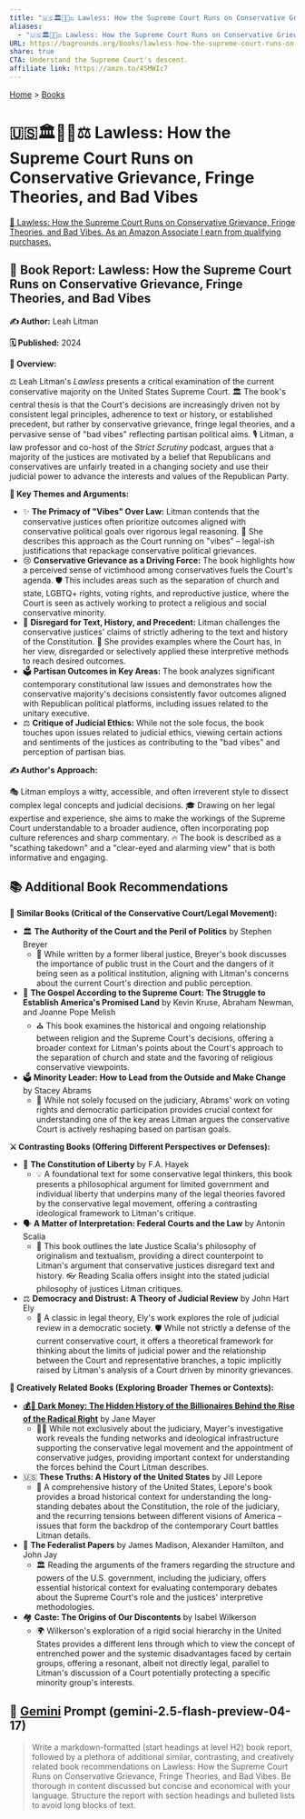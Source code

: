 ```yaml
---
title: "🇺🇸🏛️🚫📜⚖️ Lawless: How the Supreme Court Runs on Conservative Grievance, Fringe Theories, and Bad Vibes"
aliases:
  - "🇺🇸🏛️🚫📜⚖️ Lawless: How the Supreme Court Runs on Conservative Grievance, Fringe Theories, and Bad Vibes"
URL: https://bagrounds.org/books/lawless-how-the-supreme-court-runs-on-conservative-grievance-fringe-theories-and-bad-vibes
share: true
CTA: Understand the Supreme Court's descent.
affiliate link: https://amzn.to/45MWIc7
---
```

[Home](../index.md) > [Books](./index.md)  
# 🇺🇸🏛️🚫📜⚖️ Lawless: How the Supreme Court Runs on Conservative Grievance, Fringe Theories, and Bad Vibes  
[🛒 Lawless: How the Supreme Court Runs on Conservative Grievance, Fringe Theories, and Bad Vibes. As an Amazon Associate I earn from qualifying purchases.](https://amzn.to/45MWIc7)  
  
## 📖 Book Report: Lawless: How the Supreme Court Runs on Conservative Grievance, Fringe Theories, and Bad Vibes  
  
**✍️ Author:** Leah Litman  
  
**🗓️ Published:** 2024  
  
**🔎 Overview:**  
  
⚖️ Leah Litman's *Lawless* presents a critical examination of the current conservative majority on the United States Supreme Court. 🏛️ The book's central thesis is that the Court's decisions are increasingly driven not by consistent legal principles, adherence to text or history, or established precedent, but rather by conservative grievance, fringe legal theories, and a pervasive sense of "bad vibes" reflecting partisan political aims. 🎙️ Litman, a law professor and co-host of the *Strict Scrutiny* podcast, argues that a majority of the justices are motivated by a belief that Republicans and conservatives are unfairly treated in a changing society and use their judicial power to advance the interests and values of the Republican Party.  
  
**🔑 Key Themes and Arguments:**  
  
* ✨ **The Primacy of "Vibes" Over Law:** Litman contends that the conservative justices often prioritize outcomes aligned with conservative political goals over rigorous legal reasoning. 🤔 She describes this approach as the Court running on "vibes" – legal-ish justifications that repackage conservative political grievances.  
* 😢 **Conservative Grievance as a Driving Force:** The book highlights how a perceived sense of victimhood among conservatives fuels the Court's agenda. 🛡️ This includes areas such as the separation of church and state, LGBTQ+ rights, voting rights, and reproductive justice, where the Court is seen as actively working to protect a religious and social conservative minority.  
* 📜 **Disregard for Text, History, and Precedent:** Litman challenges the conservative justices' claims of strictly adhering to the text and history of the Constitution. 🧐 She provides examples where the Court has, in her view, disregarded or selectively applied these interpretive methods to reach desired outcomes.  
* 🗳️ **Partisan Outcomes in Key Areas:** The book analyzes significant contemporary constitutional law issues and demonstrates how the conservative majority's decisions consistently favor outcomes aligned with Republican political platforms, including issues related to the unitary executive.  
* ⚖️ **Critique of Judicial Ethics:** While not the sole focus, the book touches upon issues related to judicial ethics, viewing certain actions and sentiments of the justices as contributing to the "bad vibes" and perception of partisan bias.  
  
**✍️ Author's Approach:**  
  
🎭 Litman employs a witty, accessible, and often irreverent style to dissect complex legal concepts and judicial decisions. 🎓 Drawing on her legal expertise and experience, she aims to make the workings of the Supreme Court understandable to a broader audience, often incorporating pop culture references and sharp commentary. 🔥 The book is described as a "scathing takedown" and a "clear-eyed and alarming view" that is both informative and engaging.  
  
## 📚 Additional Book Recommendations  
  
**🤝 Similar Books (Critical of the Conservative Court/Legal Movement):**  
  
* 🏛️ **The Authority of the Court and the Peril of Politics** by Stephen Breyer  
    * 📢 While written by a former liberal justice, Breyer's book discusses the importance of public trust in the Court and the dangers of it being seen as a political institution, aligning with Litman's concerns about the current Court's direction and public perception.  
* 🙏 **The Gospel According to the Supreme Court: The Struggle to Establish America's Promised Land** by Kevin Kruse, Abraham Newman, and Joanne Pope Melish  
    * ⛪ This book examines the historical and ongoing relationship between religion and the Supreme Court's decisions, offering a broader context for Litman's points about the Court's approach to the separation of church and state and the favoring of religious conservative viewpoints.  
* 🗳️ **Minority Leader: How to Lead from the Outside and Make Change** by Stacey Abrams  
    * 🔑 While not solely focused on the judiciary, Abrams' work on voting rights and democratic participation provides crucial context for understanding one of the key areas Litman argues the conservative Court is actively reshaping based on partisan goals.  
  
**⚔️ Contrasting Books (Offering Different Perspectives or Defenses):**  
  
* 🗽 **The Constitution of Liberty** by F.A. Hayek  
    * 💡 A foundational text for some conservative legal thinkers, this book presents a philosophical argument for limited government and individual liberty that underpins many of the legal theories favored by the conservative legal movement, offering a contrasting ideological framework to Litman's critique.  
* 🗣️ **A Matter of Interpretation: Federal Courts and the Law** by Antonin Scalia  
    * 📜 This book outlines the late Justice Scalia's philosophy of originalism and textualism, providing a direct counterpoint to Litman's argument that conservative justices disregard text and history. 👓 Reading Scalia offers insight into the stated judicial philosophy of justices Litman critiques.  
* ⚖️ **Democracy and Distrust: A Theory of Judicial Review** by John Hart Ely  
    * 💭 A classic in legal theory, Ely's work explores the role of judicial review in a democratic society. 🛡️ While not strictly a defense of the current conservative court, it offers a theoretical framework for thinking about the limits of judicial power and the relationship between the Court and representative branches, a topic implicitly raised by Litman's analysis of a Court driven by minority grievances.  
  
**🎨 Creatively Related Books (Exploring Broader Themes or Contexts):**  
  
* **[💰🤫 Dark Money: The Hidden History of the Billionaires Behind the Rise of the Radical Right](./dark-money-the-hidden-history-of-the-billionaires-behind-the-rise-of-the-radical-right.md)** by Jane Mayer  
    * 🕵️‍♀️ While not exclusively about the judiciary, Mayer's investigative work reveals the funding networks and ideological infrastructure supporting the conservative legal movement and the appointment of conservative judges, providing important context for understanding the forces behind the Court Litman describes.  
* 🇺🇸 **These Truths: A History of the United States** by Jill Lepore  
    * 📜 A comprehensive history of the United States, Lepore's book provides a broad historical context for understanding the long-standing debates about the Constitution, the role of the judiciary, and the recurring tensions between different visions of America – issues that form the backdrop of the contemporary Court battles Litman details.  
* 📜 **The Federalist Papers** by James Madison, Alexander Hamilton, and John Jay  
    * 🏛️ Reading the arguments of the framers regarding the structure and powers of the U.S. government, including the judiciary, offers essential historical context for evaluating contemporary debates about the Supreme Court's role and the justices' interpretive methodologies.  
* 🏘️ **Caste: The Origins of Our Discontents** by Isabel Wilkerson  
    * 🌍 Wilkerson's exploration of a rigid social hierarchy in the United States provides a different lens through which to view the concept of entrenched power and the systemic disadvantages faced by certain groups, offering a resonant, albeit not directly legal, parallel to Litman's discussion of a Court potentially protecting a specific minority group's interests.  
  
## 💬 [Gemini](../software/gemini.md) Prompt (gemini-2.5-flash-preview-04-17)  
> Write a markdown-formatted (start headings at level H2) book report, followed by a plethora of additional similar, contrasting, and creatively related book recommendations on Lawless: How the Supreme Court Runs on Conservative Grievance, Fringe Theories, and Bad Vibes. Be thorough in content discussed but concise and economical with your language. Structure the report with section headings and bulleted lists to avoid long blocks of text.